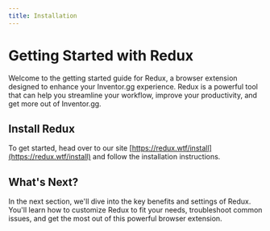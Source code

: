 ```yaml
---
title: Installation
---
```

# Getting Started with Redux

Welcome to the getting started guide for Redux, a browser extension designed to enhance your Inventor.gg experience. Redux is a powerful tool that can help you streamline your workflow, improve your productivity, and get more out of Inventor.gg.
## Install Redux

To get started, head over to our site [https://redux.wtf/install](https://redux.wtf/install) and follow the installation instructions.
## What's Next?

In the next section, we'll dive into the key benefits and settings of Redux. You'll learn how to customize Redux to fit your needs, troubleshoot common issues, and get the most out of this powerful browser extension.